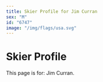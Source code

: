 ```yaml
---
title: Skier Profile for Jim Curran
sex: "M"
id: "6747"
image: "/img/flags/usa.svg" 
---
```


# Skier Profile

This page is for: Jim Curran.
    